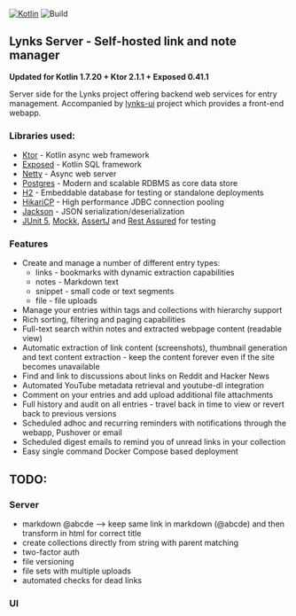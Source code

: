 [![Kotlin](https://img.shields.io/badge/kotlin-1.7.20-blue.svg?logo=kotlin)](http://kotlinlang.org)
![Build](https://github.com/raharrison/lynks-server/workflows/Build/badge.svg)

## Lynks Server - Self-hosted link and note manager

**Updated for Kotlin 1.7.20 + Ktor 2.1.1 + Exposed 0.41.1**

Server side for the Lynks project offering backend web services for entry management. Accompanied by [lynks-ui](https://github.com/raharrison/lynks-ui) project
which provides a front-end webapp.

### Libraries used:

 - [Ktor](https://github.com/ktorio/ktor) - Kotlin async web framework
 - [Exposed](https://github.com/JetBrains/Exposed) - Kotlin SQL framework
 - [Netty](https://github.com/netty/netty) - Async web server
 - [Postgres](https://www.postgresql.org/) - Modern and scalable RDBMS as core data store 
 - [H2](https://github.com/h2database/h2database) - Embeddable database for testing or standalone deployments
 - [HikariCP](https://github.com/brettwooldridge/HikariCP) - High performance JDBC connection pooling
 - [Jackson](https://github.com/FasterXML/jackson) - JSON serialization/deserialization
 - [JUnit 5](https://junit.org/junit5/), [Mockk](https://github.com/mockk/mockk), [AssertJ](http://joel-costigliola.github.io/assertj/) and [Rest Assured](http://rest-assured.io/) for testing
 
### Features

- Create and manage a number of different entry types:
  - links - bookmarks with dynamic extraction capabilities
  - notes - Markdown text
  - snippet - small code or text segments
  - file - file uploads
- Manage your entries within tags and collections with hierarchy support
- Rich sorting, filtering and paging capabilities
- Full-text search within notes and extracted webpage content (readable view)
- Automatic extraction of link content (screenshots), thumbnail generation and text content extraction - keep the content forever even if the site becomes unavailable
- Find and link to discussions about links on Reddit and Hacker News
- Automated YouTube metadata retrieval and youtube-dl integration
- Comment on your entries and add upload additional file attachments
- Full history and audit on all entries - travel back in time to view or revert back to previous versions
- Scheduled adhoc and recurring reminders with notifications through the webapp, Pushover or email
- Scheduled digest emails to remind you of unread links in your collection
- Easy single command Docker Compose based deployment


## TODO:

### Server

- markdown @abcde --> keep same link in markdown (@abcde) and then transform in html for correct title
- create collections directly from string with parent matching
- two-factor auth
- file versioning
- file sets with multiple uploads
- automated checks for dead links

### UI




